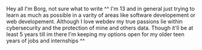 Hey all I'm Borg, not sure what to write ^^
I'm 13 and in general just trying to learn as much as possible in a varity of areas like software developement or web developement.
Although I love webdev my true passions lie within cybersecurity and the protection of mine and others data.
Though it'll be at least 5 years till im there I'm keeping my options open for my older teen years of jobs and internships ^^
